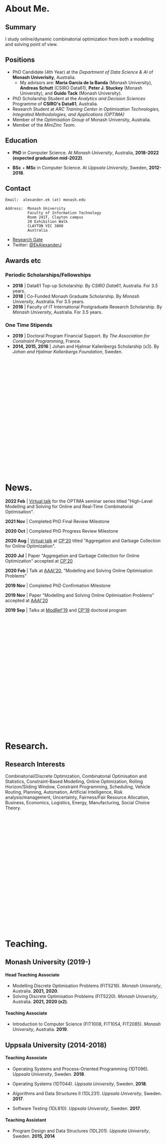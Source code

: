 <a id="about-me"></a>
<br><br>

# About Me.

## Summary

I study online/dynamic combinatorial optimization from both a modelling and solving point of view.

## Positions

- PhD Candidate (4th Year) at the *Department of Data Science & AI* of **Monash Univerisity**, Australia.
  - My advisors are: **Maria Garcia de la Banda** (Monash University), **Andreas Schutt** (CSIRO Data61), **Peter J. Stuckey** (Monash University), and **Guido Tack** (Monash University).
- PhD Scholarship Student at the *Analytics and Decision Sciences* Programme of **CSIRO's Data61**, Australia.
- Research Student at *ARC Training Center in Optimisation Technologies, Integrated Methodologies, and Applications (OPTIMA)*
- Member of the *Optimisation Group* of Monash University, Australia.
- Member of the *MiniZinc Team*.

## Education

- **PhD** in Computer Science. At *Monash University*, Australia, **2018-2022 (expected graduation mid-2022)**.

- **BSc** + **MSc** in Computer Science. At *Uppsala University*, Sweden, **2012-2018**.

## Contact

    Email:  alexander.ek (at) monash.edu

    Address:  Monash University
              Faculty of Information Technology
              Room 241T, Clayton campus
              20 Exhibition Walk
              CLAYTON VIC 3800
              Australia
              
- [Research Gate](https://www.researchgate.net/profile/Alexander-Ek)
- Twitter: [@EkAlexanderJ](https://twitter.com/EkAlexanderJ)
    
## Awards etc

### Periodic Scholarships/Fellowships

- **2018** | Data61 Top-up Scholarship. By *CSIRO Data61*, Australia. For 3.5 years.
- **2018** | Co-Funded Monash Graduate Scholarship. By *Monash University*, Australia. For 3.5 years.
- **2018** | Faculty of IT International Postgraduate Research Scholarship. By *Monash University*, Australia. For 3.5 years.

### One Time Stipends

- **2019** | Doctoral Program Financial Support. By *The Association for Constraint Programming*, France.
- **2014, 2015, 2016** | Johan and Hjalmar Kallenbergs Scholarship (x3). By *Johan and Hjalmar Kallenbergs Foundation*, Sweden.





<br><br><br><br><br><br><br><br><br><br><br><br><br><br><br><br><br><br><br>
<a id=news></a>
<br><br>

# News.

**2022 Feb** | [Virtual talk](https://youtu.be/lRwFYEfHRYI) for the OPTIMA seminar series titled "High-Level Modelling and Solving for Online and Real-Time Combinatorial Optimisation".

**2021 Nov** | Completed PhD Final Review Milestone

**2020 Oct** | Completed PhD Progress Review Milestone

**2020 Aug** | [Virtual talk](https://youtu.be/xwYy736sEGo) at [CP'20](https://cp2020.a4cp.org/) titled "Aggregation and Garbage Collection for Online Optimization".

**2020 Jul** | Paper "Aggregation and Garbage Collection for Online Optimization" accepted at [CP'20](https://cp2020.a4cp.org/)

**2020 Feb** | Talk at [AAAI'20](https://aaai.org/Conferences/AAAI-20/), "Modelling and Solving Online Optimisation Problems"

**2019 Nov** | Completed PhD Confirmation Milestone

**2019 Nov** | Paper "Modelling and Solving Online Optimisation Problems" accepted at [AAAI'20](https://aaai.org/Conferences/AAAI-20/)

**2019 Sep** | Talks at [ModRef'19](https://modref.github.io/ModRef2019) and [CP'19](https://cp2019.a4cp.org/) doctoral program

<!-- **2018 Sep** | Commenced PhD Programme at Monash University and Data61 CSIRO in Australia
 -->




<br><br><br><br><br><br><br><br><br><br><br><br><br><br><br><br><br><br><br>
<a id=research></a>
<br><br>

# Research.

## Research Interests

Combinatorial/Discrete Optimization, Combinatorial Optimisation and Statistics, Constraint-Based Modelling, Online Optimization, Rolling Horizon/Sliding Window, Constraint Programming, Scheduling, Vehicle Routing, Planning, Automation, Artificial Intelligence, Risk analysis/management, Uncertainty, Fairness/Fair Resource Allocation, Business, Economics, Logistics, Energy, Manufacturing, Social Choice Theory.

<!-- ## Current Research Projects

- (2018-) PhD Thesis Project: Modelling and Solving Online/Dynamic Combinatorial Optimization Problems
  - (2018-) Problem-Independent Online Combinatorial Optimization
    - 2 papers published
  - (2020-) Fairness on Online Combinatorial Optimizaiton

## Former Research Projects

- Structural anlysis of constraint models to automatically infer improvements
 -->




<br><br><br><br><br><br><br><br><br><br><br><br><br><br><br><br><br><br><br>
<a id=teaching></a>
<br><br>

# Teaching.

## Monash University (2019-)

#### Head Teaching Associate

- Modelling Discrete Optimisation Problems (FIT5216). *Monash University*, Australia. **2021, 2020**.
- Solving Discrete Optimisation Problems (FIT5220). *Monash University*, Australia. **2021, 2020 (x2)**.

#### Teaching Associate

- Introduction to Computer Science (FIT1008, FIT1054, FIT2085). *Monash University*, Australia. **2019**.

## Uppsala University (2014-2018)

#### Teaching Associate

- Operating Systems and Process-Oriented Programming (1DT096). *Uppsala University*, Sweden. **2018**.

- Operating Systems (1DT044). *Uppsala University*, Sweden. **2018**.

- Algorithms and Data Structures II (1DL231). *Uppsala University*, Sweden. **2017**.

- Software Testing (1DL610). *Uppsala University*, Sweden. **2017**.

#### Teaching Assistant

- Program Design and Data Structures (1DL201). *Uppsala University*, Sweden. **2015, 2014**





<br><br><br><br><br><br><br><br><br><br><br><br><br><br><br><br><br><br><br>
<a id="supervision-and-advising"></a>
<br><br>

# Supervision and Advising.

- Co-Supervisor for Summer Student Research Project. At *Optimisation Group, Monash University*, Australia. **2020-2021**

- Student Mentor for the Bachelors’ Programme in Computer Science. At *Uppsala University*, Sweden. **2013**





<br><br><br><br><br><br><br><br><br><br><br><br><br><br><br><br><br><br><br>
<a id=service></a>
<br><br>

# Service.

## To The University

#### Uppsala University (2016)

— Board Member of the Masters’ Programme in Computer Science. *Uppsala University*, Sweden. **Full 2016**. 

## To The Research Community

#### Journal Reviewier

— Journal of Artificial Intelligence Research (JAIR). **2020 (x2)**.





<br><br><br><br><br><br><br><br><br><br><br><br><br><br><br><br><br><br><br>
<a id=publications></a>
<br><br>

# Publications.

- [Google Scholar page](https://scholar.google.com/citations?user=qCgM_1wAAAAJ&hl).

- [Semantic Scholar page](https://www.semanticscholar.org/author/Alexander-Ek/143875013).

- [GitHub page](https://github.com/aekh).

## In Refereed Conference Proceedings [C]

- [C2] Alexander Ek, Maria Garcia de la Banda, Andreas Schutt, Peter J. Stuckey, Guido Tack. **Aggregation and Garbage Collection for Online Optimization.** *Proceedings of the Twenty-sixth International Conference on Principles and Practice of Constraint Programming (CP’20),* **2020.**
  - Topics: [Combinatorial Optimization] [Modeling Langauges] [Model Transformations]
  - Links: [[BibTex]] [[Data/Code](https://github.com/aekh/CP2020-Models)] [[Paper](https://rdcu.be/b6XYu)] [[PrePrint](https://www.researchgate.net/publication/344136812_Aggregation_and_Garbage_Collection_for_Online_Optimization)] [[Talk]((https://youtu.be/xwYy736sEGo))]
  - Related: [C1]

- [C1] Alexander Ek, Maria Garcia de la Banda, Andreas Schutt, Peter J. Stuckey, Guido Tack. **Modelling and Solving Online Optimisation Problems.** *Proceedings of the Thirty-fourth AAAI Conference on Artificial Intelligence (AAAI’20),* **2020.**
  - Topics: [Combinatorial Optimization] [Modeling Langauges] [Model Transformations]
  - Links: [[BibTex]] [[Paper](https://aaai.org/ojs/index.php/AAAI/article/view/5506)]
  - Extends: [W1] [W2]

## In Workshops, Symposia, and Similar [W]

- [W3] Alexander Ek, Maria Garcia de la Banda, Andreas Schutt, Peter J. Stuckey, Guido Tack. **Aggregation and Garbage Collection for Online Optimization.** *Doctoral Programme of the Twenty-sixth International Conference on Principles and Practice of Constraint Programming,* **2020.**
  - Topics: [Combinatorial Optimization] [Modeling Langauges] [Model Transformations]
  - Links: [[Paper]]
  - Extended version: [C2]

- [W2] Alexander Ek, Maria Garcia de la Banda, Andreas Schutt, Peter J. Stuckey, Guido Tack. **Modelling and Solving Online Optimisation Problems.** *Proceedings of the Eighteenth Workshop on Constraint Modelling and Reformulation (ModRef’19),* **2019.**
  - Topics: [Combinatorial Optimization] [Modeling Langauges] [Model Transformations]
  - Links: [[Paper](https://modref.github.io/papers/ModRef2019_Modelling%20and%20Solving%20Online%20Optimisation%20Problems.pdf)]
  - Extended version: [C1]

- [W1] Alexander Ek, Maria Garcia de la Banda, Andreas Schutt, Peter J. Stuckey, Guido Tack. **Modelling and Solving Online Optimisation Problems.** *Doctoral Program of the Twenty-fifth International Conference on Principles and Practice of Constraint Programming,* **2019.**
  - Topics: [Combinatorial Optimization] [Modeling Langauges] [Model Transformations]
  - Links: [[Paper](https://cp2019.a4cp.org/accepted_dp/10-alexander_ek.pdf)]
  - Extended version: [C1]


## Theses [T]

- [T2] Alexander Ek. MSc Thesis. **Automatic Predicate Encapsulation of Potentially Profitably Presolvable Subproblems in MiniZinc Models**. *Dept. of IT, Uppsala University*. **2018.**

- [T1] Alexander Ek. BSc Thesis. **Explanation of Counterexamples in the Context of Formal Verification**. *Dept. of IT, Uppsala University*. **2016.**
